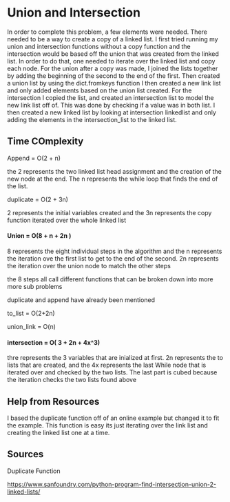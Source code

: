 # Union and Intersection

In order to complete this problem, a few elements were needed. There needed to be a way to create a copy of a linked list. I first tried running my union and intersection functions without a copy function and the intersection would be based off the union that was created from the linked list. In order to do that, one needed to iterate over the linked list and copy each node. For the union after a copy was made, I joined the lists together by adding the beginning of the second to the end of the first. Then created a union list by using the dict.fromkeys function I then created a new link list and only added elements based on the union list created. For the intersection I copied the list, and created an intersection list to model the new link list off of. This was done by checking if a value was in both list. I then created a new linked list by looking at intersection linkedlist and only adding the elements in the intersection_list to the linked list. 

## Time COmplexity

Append  = O(2 + n)

the 2 represents the two linked list head assignment and the creation of the new node at the end. The n represents the while loop that finds the end of the list. 

duplicate =  O(2 + 3n)

2 represents the initial variables created and the 3n represents the copy function iterated over the whole linked list

#### Union =  O(8 + n + 2n  )

8 represents the eight individual steps in the algorithm and the n represents the iteration ove the first list to get to the end of the second. 2n represents the iteration over the union node to match the other steps

the 8 steps all call different functions that can be broken down into more more sub problems

duplicate and append have already been mentioned

to_list = O(2+2n)

union_link = O(n)

#### intersection = O( 3 + 2n + 4x^3)

thre represents the 3 variables that are inialized at first. 2n represents the to lists that are created, and the 4x represents the last While node that is iterated over and checked by the two lists. The last part is cubed because the iteration checks the two lists found above 

## Help from Resources

I based the duplicate function off of an online example but changed it to fit the example. This function is easy its just iterating over the link list and creating the linked list one at a time. 

## Sources

Duplicate Function

https://www.sanfoundry.com/python-program-find-intersection-union-2-linked-lists/